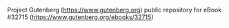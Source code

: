Project Gutenberg (https://www.gutenberg.org) public repository for eBook #32715 (https://www.gutenberg.org/ebooks/32715)
